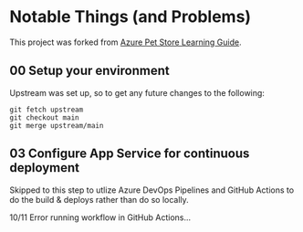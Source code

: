 
# Notable Things (and Problems)
This project was forked from [Azure Pet Store Learning Guide](https://github.com/chtrembl/azure-cloud/tree/main/petstore). 

## 00 Setup your environment
Upstream was set up, so to get any future changes to the following:
```
git fetch upstream
git checkout main
git merge upstream/main
```
## 03 Configure App Service for continuous deployment
Skipped to this step to utlize Azure DevOps Pipelines and GitHub Actions to do the build & deploys rather than do so locally. 

10/11 Error running workflow in GitHub Actions...